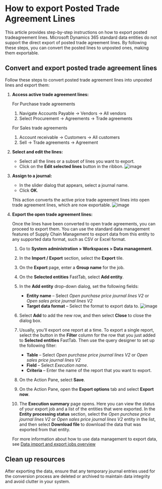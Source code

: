 # How to export Posted Trade Agreement Lines

This article provides step-by-step instructions on how to export posted tradeagreement lines. Microsoft Dynamics 365 standard data entities do not support the direct export of posted trade agreement lines. By following these steps, you can convert the posted lines to unposted ones, making them exportable.


## Convert and export posted trade agreement lines

Follow these steps to convert posted trade agreement lines into unposted lines and export them:
1. **Access active trade agreement lines:**
   
   For Purchase trade agreements
    1. Navigate Accounts Payable -> Vendors -> All vendors
    2. Select Procurement -> Agreements -> Trade agreements
   
   For Sales trade agreements
    1. Account receivable -> Customers -> All customers 
    2. Sell -> Trade agreements -> Agreement 
3. **Select and edit the lines:**
    - Select all the lines or a subset of lines you want to export.
    - Click on the **Edit selected lines** button in the ribbon.
    ![image](https://github.com/user-attachments/assets/5845e27f-4654-4f43-8be5-9164ee168320)

4. **Assign to a journal:**
    - In the slider dialog that appears, select a journal name.
    - Click **OK**.

    This action converts the active price trade agreement lines into open trade agreement lines, which are now exportable.
![image](https://github.com/user-attachments/assets/aefa21fe-071f-47bc-81ce-6c3ac8d38078)

5. **Export the open trade agreement lines:**
      
   Once the lines have been converted to open trade agreements, you can proceed to export them. You can use the standard data management features of Supply Chain Management to export data from this entity to any supported data format, such as CSV or Excel format.
   
   1. Go to **System administration \> Workspaces \> Data management**.
   1. In the **Import / Export** section, select the **Export** tile.
   1. On the **Export** page, enter a **Group name** for the job.
   1. On the **Selected entities** FastTab, select **Add entity**.
   1. In the **Add entity** drop-down dialog, set the following fields:
   
       - **Entity name** – Select *Open purchase price journal lines V2* or *Open sales price journal lines V2*
       - **Target data format** – Select the format to export data to.
   ![image](https://github.com/user-attachments/assets/c703927f-a80a-4331-b960-73cb5efa8958)
   1. Select **Add** to add the new row, and then select **Close** to close the dialog box.
   1. Usually, you'll export one report at a time. To export a single report, select the button in the **Filter** column for the row that you just added to **Selected entities** FastTab. Then use the query designer to set up the following filter:
       - **Table** – Select *Open purchase price journal lines V2* or *Open sales price journal lines V2*
       - **Field** – Select *Execution name*.
       - **Criteria** – Enter the name of the report that you want to export.
   
   1. On the Action Pane, select **Save**.
   1. On the Action Pane, open the **Export options** tab and select **Export now**.
   1. The **Execution summary** page opens. Here you can view the status of your export job and a list of the entities that were exported. In the **Entity processing status** section, select the *Open purchase price journal lines V2* or *Open sales price journal lines V2* entity in the list, and then select **Download file** to download the data that was exported from that entity.
   
   For more information about how to use data management to export data, see [Data import and export jobs overview](../../fin-ops-core/fin-ops/data-entities/data-import-export-job.md)
   


## Clean up resources

After exporting the data, ensure that any temporary journal entries used for the conversion process are deleted or archived to maintain data integrity and avoid clutter in your system.
